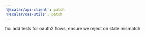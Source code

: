 ```yaml
---
'@scalar/api-client': patch
'@scalar/oas-utils': patch
---
```


fix: add tests for oauth2 flows, ensure we reject on state mismatch
